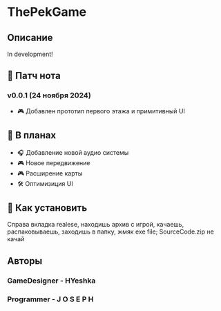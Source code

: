 # ThePekGame

## Описание
In development!

## 🔧 Патч нота

### **v0.0.1** (24 ноября 2024)

- 🎮 Добавлен прототип первого этажа и примитивный UI

## 📅 В планах

- 🎧 Добавление новой аудио системы
- 🎮 Новое передвижение
- 🎮 Расширение карты
- 🛠️ Оптимизиция UI

## 🚀 Как установить
Справа вкладка realese, находишь архив с игрой, качаешь, распаковываешь, заходишь в папку, жмяк exe file; 
SourceCode.zip не качай

## Авторы

### GameDesigner - HYeshka
### Programmer - J O S E P H
